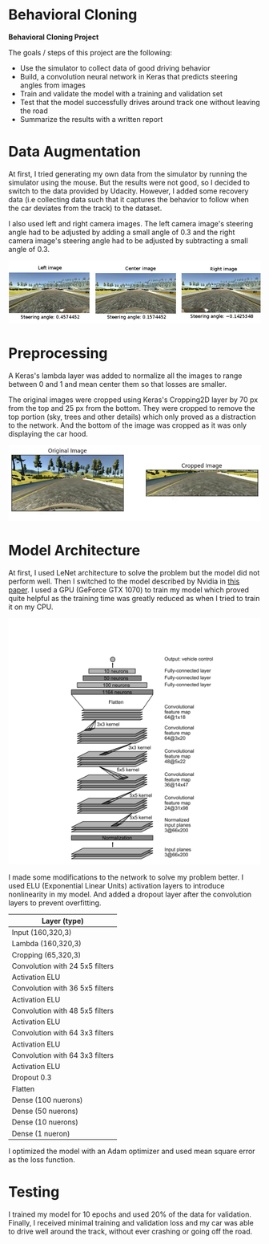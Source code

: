 # **Behavioral Cloning**

**Behavioral Cloning Project**

The goals / steps of this project are the following:
* Use the simulator to collect data of good driving behavior
* Build, a convolution neural network in Keras that predicts steering angles from images
* Train and validate the model with a training and validation set
* Test that the model successfully drives around track one without leaving the road
* Summarize the results with a written report

# Data Augmentation

At first, I tried generating my own data from the simulator by running the simulator using the mouse. But the results were not good, so I decided to switch to the data provided by Udacity. However, I added some recovery data (i.e collecting data such that it captures the behavior to follow when the car deviates from the track) to the dataset.

I also used left and right camera images. The left camera image's steering angle had to be adjusted by adding a small angle of 0.3 and the right camera image's steering angle had to be adjusted by subtracting a small angle of 0.3.

![Left and Right Images](images/left_and_right.jpg)

# Preprocessing

A Keras's lambda layer was added to normalize all the images to range between 0 and 1 and mean center them so that losses are smaller.

The original images were cropped using Keras's Cropping2D layer by 70 px from the top and 25 px from the bottom. They were cropped to remove the top portion (sky, trees and other details) which only proved as a distraction to the network. And the bottom of the image was cropped as it was only displaying the car hood.

![Cropping Example](images/cropping_example.png)

# Model Architecture

At first, I used LeNet architecture to solve the problem but the model did not perform well. Then I switched to the model described by Nvidia in [this paper](http://images.nvidia.com/content/tegra/automotive/images/2016/solutions/pdf/end-to-end-dl-using-px.pdf). I used a GPU (GeForce GTX 1070) to train my model which proved quite helpful as the training time was greatly reduced as when I tried to train it on my CPU.

![Nvidia Architecture](images/nvidia_architecture.png)

I made some modifications to the network to solve my problem better. I used ELU (Exponential Linear Units) activation layers to introduce nonlinearity in my model. And added a dropout layer after the convolution layers to prevent overfitting.

|Layer (type)   |
|---|
|Input (160,320,3)|
| Lambda (160,320,3) |
| Cropping  (65,320,3)|
| Convolution with 24 5x5 filters |
|Activation ELU|
| Convolution with 36 5x5 filters  |
|Activation ELU|
| Convolution with 48 5x5 filters  |
|Activation ELU|
| Convolution with 64 3x3 filters  |
|Activation ELU|
| Convolution with 64 3x3 filters  |
|Activation ELU|
|Dropout 0.3|
|Flatten|
|Dense (100 nuerons)|
|Dense (50 nuerons)|
|Dense (10 nuerons)|
|Dense (1 nueron)|

I optimized the model with an Adam optimizer and used mean square error as the loss function.

# Testing

I trained my model for 10 epochs and used 20% of the data for validation. Finally, I received minimal training and validation loss and my car was able to drive well around the track, without ever crashing or going off the road.
